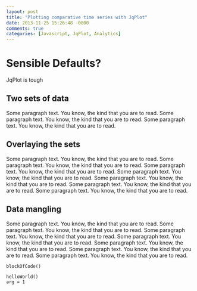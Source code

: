 ```yaml
---
layout: post
title: "Plotting comparative time series with JqPlot"
date: 2013-11-25 15:26:48 -0800
comments: true
categories: [Javascript, JqPlot, Analytics]
---
```


# Sensible Defaults?

JqPlot is tough

## Two sets of data

Some paragraph text. You know, the kind that you are to read. Some paragraph text. You know, the kind that you are to read. Some paragraph text. You know, the kind that you are to read. 

## Overlaying the sets

Some paragraph text. You know, the kind that you are to read. Some paragraph text. You know, the kind that you are to read. Some paragraph text. You know, the kind that you are to read. Some paragraph text. You know, the kind that you are to read. Some paragraph text. You know, the kind that you are to read. Some paragraph text. You know, the kind that you are to read. Some paragraph text. You know, the kind that you are to read. 

## Data mangling

Some paragraph text. You know, the kind that you are to read. Some paragraph text. You know, the kind that you are to read. Some paragraph text. You know, the kind that you are to read. Some paragraph text. You know, the kind that you are to read. Some paragraph text. You know, the kind that you are to read. Some paragraph text. You know, the kind that you are to read. Some paragraph text. You know, the kind that you are to read. 

    blockOfCode()

```
helloWorld()
arg = 1

```
